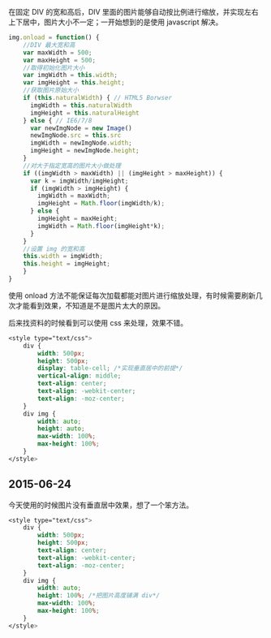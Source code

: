 在固定 DIV 的宽和高后，DIV 里面的图片能够自动按比例进行缩放，并实现左右上下居中，图片大小不一定；一开始想到的是使用 javascript 解决。

```javascript
img.onload = function() {
	//DIV 最大宽和高
	var maxWidth = 500;
	var maxHeight = 500;
	//取得初始化图片大小
	var imgWidth = this.width;
	var imgHeight = this.height;
	//获取图片原始大小
	if (this.naturalWidth) { // HTML5 Borwser
	  imgWidth = this.naturalWidth
	  imgHeight = this.naturalHeight
	} else { // IE6/7/8
	  var newImgNode = new Image()
	  newImgNode.src = this.src
	  imgWidth = newImgNode.width;
	  imgHeight = newImgNode.height;
	}
	//对大于指定宽高的图片大小做处理
	if ((imgWidth > maxWidth) || (imgHeight > maxHeight)) {
	  var k = imgWidth/imgHeight;
	  if (imgWidth > imgHeight) {
	    imgWidth = maxWidth;
	    imgHeight = Math.floor(imgWidth/k);
	  } else {
	    imgHeight = maxHeight;
	    imgWidth = Math.floor(imgHeight*k);
	  }
	}
	//设置 img 的宽和高
	this.width = imgWidth;
	this.height = imgHeight;
	}
}
```

使用 onload 方法不能保证每次加载都能对图片进行缩放处理，有时候需要刷新几次才能看到效果，不知道是不是图片太大的原因。

后来找资料的时候看到可以使用 css 来处理，效果不错。

```css
<style type="text/css">
	div {
		width: 500px;
		height: 500px;
		display: table-cell; /*实现垂直居中的前提*/
		vertical-align: middle;
		text-align: center;
		text-align: -webkit-center;
		text-align: -moz-center;
	}
	div img {
		width: auto;
		height: auto;
		max-width: 100%;
		max-height: 100%;
	}
</style>
```

## 2015-06-24

今天使用的时候图片没有垂直居中效果，想了一个笨方法。 

```css
<style type="text/css">
	div {
		width: 500px;
		height: 500px;
		text-align: center;
		text-align: -webkit-center;
		text-align: -moz-center;
	}
	div img {
		width: auto;
		height: 100%; /*把图片高度铺满 div*/
		max-width: 100%;
		max-height: 100%;
	}
</style>
```

